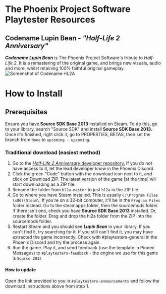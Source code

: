 # The Phoenix Project Software Playtester Resources
## Codename Lupin Bean - *"Half-Life 2 Anniversary"*
***Codename Lupin Bean*** is The Phoenix Project Software's tribute to *Half-Life 2.* It is a remastering of the original game, and brings new visuals, audio and more, whilst retaining 100% faithful original gameplay.
![Screenshot of Codename HL2A](https://cdn.discordapp.com/attachments/809906627675291698/843089115256061952/unknown.png)


# How to Install
## Prerequisites
Ensure you have **Source SDK Base 2013** installed on Steam. To do this, go to your library, search "Source SDK" and install **Source SDK Base 2013.** Once it's finished, right click it, go to PROPERTIES, BETAS, then set the branch from `None` to `upcoming - upcoming`.
### Traditional download (easiest method)
1. Go to the [*Half-Life 2 Anniversary* developer repository.](https://github.com/phoenixprojectsoftware/hl2a) If you do not have access to it, let the lead developer know in the Phoenix Discord.
2. Click the green "Code" button with the download icon next to it, and click on Download ZIP. The latest version of the game [at the time] will start downloading as a ZIP file.
3. Rename the folder from `hl2a-master` to just `hl2a` in the ZIP file.
5. Go to where you have Steam installed. This is usually `C:\Program Files (x86)\Steam\`. If you're on a 32-bit computer, it'll be in the `Program Files` folder instead. Go to the steamapps folder, then the sourcemods folder. If there isn't one, check you have **Source SDK Base 2013** installed. Or, create the folder. Drag and drop the hl2a folder from the ZIP into the sourcemods folder.
6. Restart Steam and you should see ***Lupin Bean*** in your library. If you can't find it, try searching for it. If you still can't find it, you may have extracted the game incorrectly. Check with #playtesters-general in the Phoenix Discord and try the process again.
7. Run the game. Play it, and send feedback (use the template in Pinned Messages) to `#playtesters-feedback` - the engine we use for this game is `Source 2013`
#### How to update
Open the link provided to you in `#playtesters-announcements` and follow the download instructions above from step 1.
